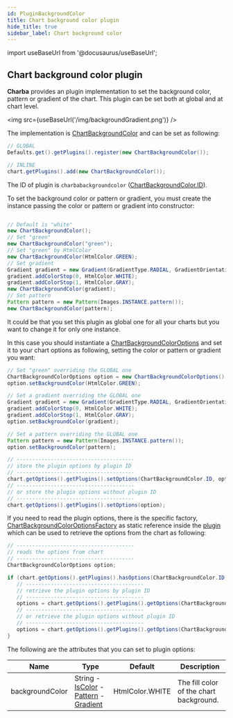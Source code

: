 ```yaml
---
id: PluginBackgroundColor
title: Chart background color plugin
hide_title: true
sidebar_label: Chart background color
---
```

import useBaseUrl from '@docusaurus/useBaseUrl';

## Chart background color plugin

**Charba** provides an plugin implementation to set the background color, pattern or gradient of the chart. This plugin can be set both at global and at chart level.

<img src={useBaseUrl('/img/backgroundGradient.png')} />

The implementation is [ChartBackgroundColor](https://pepstock-org.github.io/Charba/3.3/org/pepstock/charba/client/impl/plugins/ChartBackgroundColor.html) and can be set as following:

```java
// GLOBAL
Defaults.get().getPlugins().register(new ChartBackgroundColor());

// INLINE
chart.getPlugins().add(new ChartBackgroundColor());
```

The ID of plugin is `charbabackgroundcolor` ([ChartBackgroundColor.ID](https://pepstock-org.github.io/Charba/3.3/org/pepstock/charba/client/impl/plugins/ChartBackgroundColor.html#ID)).

To set the background color or pattern or gradient, you must create the instance passing the color or pattern or gradient into constructor:

```java

// Default is "white"
new ChartBackgroundColor();
// Set "green"
new ChartBackgroundColor("green");
// Set "green" by HtmlColor
new ChartBackgroundColor(HtmlColor.GREEN);
// Set gradient
Gradient gradient = new Gradient(GradientType.RADIAL, GradientOrientation.IN_OUT,  GradientScope.CANVAS);
gradient.addColorStop(0, HtmlColor.WHITE);
gradient.addColorStop(1, HtmlColor.GRAY);
new ChartBackgroundColor(gradient);
// Set pattern
Pattern pattern = new Pattern(Images.INSTANCE.pattern());
new ChartBackgroundColor(pattern);
```

It could be that you set this plugin as global one for all your charts but you want to change it for only one instance.

In this case you should instantiate a [ChartBackgroundColorOptions](https://pepstock-org.github.io/Charba/3.3/org/pepstock/charba/client/impl/plugins/ChartBackgroundColorOptions.html) and set it to your chart options as following, setting the color or pattern or gradient you want:

```java
// Set "green" overriding the GLOBAL one
ChartBackgroundColorOptions option = new ChartBackgroundColorOptions();
option.setBackgroundColor(HtmlColor.GREEN);

// Set a gradient overriding the GLOBAL one
Gradient gradient = new Gradient(GradientType.RADIAL, GradientOrientation.IN_OUT,  GradientScope.CANVAS);
gradient.addColorStop(0, HtmlColor.WHITE);
gradient.addColorStop(1, HtmlColor.GRAY);
option.setBackgroundColor(gradient);

// Set a pattern overriding the GLOBAL one
Pattern pattern = new Pattern(Images.INSTANCE.pattern());
option.setBackgroundColor(pattern);

// --------------------------------------
// store the plugin options by plugin ID
// --------------------------------------
chart.getOptions().getPlugins().setOptions(ChartBackgroundColor.ID, option);
// --------------------------------------
// or store the plugin options without plugin ID
// --------------------------------------
chart.getOptions().getPlugins().setOptions(option);
```

If you need to read the plugin options, there is the specific factory, [ChartBackgroundColorOptionsFactory](https://pepstock-org.github.io/Charba/3.3/org/pepstock/charba/client/impl/plugins/ChartBackgroundColorOptionsFactory.html) as static reference inside the [plugin](https://pepstock-org.github.io/Charba/3.3/org/pepstock/charba/client/impl/plugins/ChartBackgroundColor.html) which can be used to retrieve the options from the chart as following:

```java
// --------------------------------------
// reads the options from chart
// --------------------------------------
ChartBackgroundColorOptions option;

if (chart.getOptions().getPlugins().hasOptions(ChartBackgroundColor.ID)){
   // --------------------------------------
   // retrieve the plugin options by plugin ID
   // --------------------------------------
   options = chart.getOptions().getPlugins().getOptions(ChartBackgroundColor.ID, ChartBackgroundColor.FACTORY);
   // --------------------------------------
   // or retrieve the plugin options without plugin ID
   // --------------------------------------
   options = chart.getOptions().getPlugins().getOptions(ChartBackgroundColor.FACTORY);
}
```

The following are the attributes that you can set to plugin options:

| Name | Type | Default | Description
| ---- | ---- | ------- | -----------
| backgroundColor | String - [IsColor](https://pepstock-org.github.io/Charba/3.3/org/pepstock/charba/client/colors/IsColor.html) - [Pattern](https://pepstock-org.github.io/Charba/3.3/org/pepstock/charba/client/colors/Pattern.html) - [Gradient](https://pepstock-org.github.io/Charba/3.3/org/pepstock/charba/client/colors/Gradient.html) | HtmlColor.WHITE | The fill color of the chart background. 
